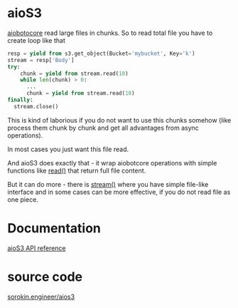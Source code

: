 # aioS3

[aiobotocore](https://aiobotocore.readthedocs.io/en/latest/) read large files in chunks.
So to read total file you have to create loop like that

```python
resp = yield from s3.get_object(Bucket='mybucket', Key='k')
stream = resp['Body']
try:
    chunk = yield from stream.read(10)
    while len(chunk) > 0:
      ...
      chunk = yield from stream.read(10)
finally:
  stream.close()
```

This is kind of laborious if you do not want to use this chunks somehow (like process them chunk by chunk and
get all advantages from async operations).

In most cases you just want this file read.

And aioS3 does exactly that - it wrap aiobotcore operations with simple functions like
[read()](docstrings/file/#function-read) that return
full file content.

But it can do more - there is [stream()](docstrings/file/#function-stream)
where you have simple file-like interface and in some cases can be more
effective, if you do not read file as one piece.

# Documentation

[aioS3 API reference](docstrings/)

# source code

[sorokin.engineer/aios3](https://github.com/andgineer/aios3)
